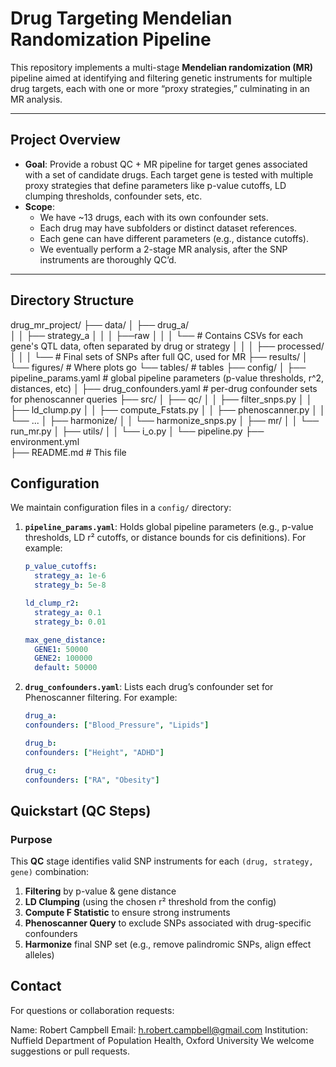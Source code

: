 # Drug Targeting Mendelian Randomization Pipeline

This repository implements a multi-stage **Mendelian randomization (MR)** pipeline aimed at identifying and filtering genetic instruments for multiple drug targets, each with one or more “proxy strategies,” culminating in an MR analysis.

---

## Project Overview

- **Goal**: Provide a robust QC + MR pipeline for target genes associated with a set of candidate drugs. Each target gene is tested with multiple proxy strategies that define parameters like p-value cutoffs, LD clumping thresholds, confounder sets, etc.  
- **Scope**:  
  - We have ~13 drugs, each with its own confounder sets.  
  - Each drug may have subfolders or distinct dataset references.  
  - Each gene can have different parameters (e.g., distance cutoffs).  
  - We eventually perform a 2-stage MR analysis, after the SNP instruments are thoroughly QC’d.

---

## Directory Structure
drug_mr_project/
├── data/
│   ├── drug_a/                   
│   │   ├── strategy_a
│   │   │   ├──raw
│   │   │       └── # Contains CSVs for each gene's QTL data, often separated by drug or strategy
│   │   │   ├── processed/
│   │   │      └── # Final sets of SNPs after full QC, used for MR
├── results/
│   └── figures/                # Where plots go
    └── tables/                 # tables 
├── config/
│   ├── pipeline_params.yaml    # global pipeline parameters (p-value thresholds, r^2, distances, etc)
│   ├── drug_confounders.yaml   # per-drug confounder sets for phenoscanner queries
├── src/
│   ├── qc/
│   │   ├── filter_snps.py
│   │   ├── ld_clump.py
│   │   ├── compute_Fstats.py
│   │   ├── phenoscanner.py
│   │   └── ...
│   ├── harmonize/
│   │   └── harmonize_snps.py
│   ├── mr/
│   │   └── run_mr.py
│   ├── utils/
│   │   └── i_o.py
│   └── pipeline.py
├── environment.yml            
├── README.md                  # This file


## Configuration

We maintain configuration files in a `config/` directory:

1. **`pipeline_params.yaml`**: Holds global pipeline parameters (e.g., p-value thresholds, LD r² cutoffs, or distance bounds for cis definitions). For example:
   ```yaml
   p_value_cutoffs:
     strategy_a: 1e-6
     strategy_b: 5e-8

   ld_clump_r2:
     strategy_a: 0.1
     strategy_b: 0.01

   max_gene_distance:
     GENE1: 50000
     GENE2: 100000
     default: 50000

2. **`drug_confounders.yaml`**: Lists each drug’s confounder set for Phenoscanner filtering. For example:
    ```yaml
    drug_a:
    confounders: ["Blood_Pressure", "Lipids"]

    drug_b:
    confounders: ["Height", "ADHD"]

    drug_c:
    confounders: ["RA", "Obesity"]

## Quickstart (QC Steps)

### Purpose
This **QC** stage identifies valid SNP instruments for each `(drug, strategy, gene)` combination:

1. **Filtering** by p-value & gene distance  
2. **LD Clumping** (using the chosen r² threshold from the config)  
3. **Compute F Statistic** to ensure strong instruments  
4. **Phenoscanner Query** to exclude SNPs associated with drug-specific confounders  
5. **Harmonize** final SNP set (e.g., remove palindromic SNPs, align effect alleles)

## Contact 
For questions or collaboration requests:

Name: Robert Campbell
Email: h.robert.campbell@gmail.com
Institution: Nuffield Department of Population Health, Oxford University
We welcome suggestions or pull requests.
   